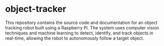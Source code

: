 # object-tracker
This repository contains the source code and documentation for an object tracking robot built using a Raspberry Pi. The system uses computer vision techniques and machine learning to detect, identify, and track objects in real-time, allowing the robot to autonomously follow a target object.
